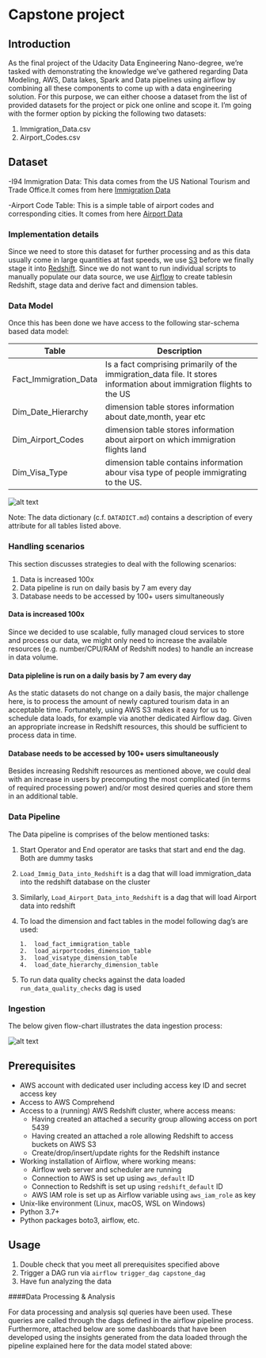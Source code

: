 # Capstone project

## Introduction
As the final project of the Udacity Data Engineering Nano-degree, we’re tasked with demonstrating the knowledge we’ve gathered regarding Data Modeling, AWS, Data lakes, Spark and Data pipelines using airflow by combining all these components to come up with a data engineering solution. For this purpose, we can either choose a dataset from the list of provided datasets for the project or pick one online and scope it. I’m going with the former option by picking the following two datasets:
1.	Immigration_Data.csv
2.	Airport_Codes.csv

## Dataset

-I94 Immigration Data: This data comes from the US National Tourism and Trade Office.It comes from here [Immigration Data](https://travel.trade.gov/research/reports/i94/historical/2016.html)

-Airport Code Table: This is a simple table of airport codes and corresponding cities. It comes from here [Airport Data](https://datahub.io/core/airport-codes#data)

### Implementation details

Since we need to store this dataset for further processing and as this data usually come in large quantities at fast speeds, we use [S3](https://aws.amazon.com/s3) before we finally stage it into [Redshift](https://aws.amazon.com/redshift). Since we do not want to run individual scripts to manually populate our data source, we use [Airflow](https://airflow.apache.org/) to create tablesin Redshift, stage data and derive fact and dimension tables.

### Data Model
Once this has been done we have access to the following star-schema based data model: 
 
| Table                |                      Description                 |
|----------------------|--------------------------------------------------|
| Fact_Immigration_Data| Is a fact comprising primarily of the immigration_data file. It stores information about immigration flights to the US
| Dim_Date_Hierarchy   | dimension table stores information about date,month, year etc 
| Dim_Airport_Codes    | dimension table stores information about airport on which immigration flights land
| Dim_Visa_Type        | dimension table contains information abour visa type of people immigrating to the US.

![alt text](https://github.com/SameenTahir/Capstone-Project/blob/main/DataModel.jpg)

Note: The data dictionary (c.f. `DATADICT.md`) contains a description of every attribute for all tables listed above.

### Handling scenarios
This section discusses strategies to deal with the following scenarios:
1. Data is increased 100x  
2. Data pipeline is run on daily basis by 7 am every day
3. Database needs to be accessed by 100+ users simultaneously

#### Data is increased 100x
Since we decided to use scalable, fully managed cloud services to store and process our data, we might only need to  increase the available resources (e.g. number/CPU/RAM of Redshift nodes) to handle an increase in data volume.

#### Data pipleline is run on a daily basis by 7 am every day
As the static datasets do not change on a daily basis, the major challenge here, is to process the amount of newly 
captured tourism data in an acceptable time. Fortunately, using AWS S3 makes it easy for us to schedule 
data loads, for example via another dedicated Airflow dag. Given an appropriate increase in Redshift resources, this 
should be sufficient to process data in time.

#### Database needs to be accessed by 100+ users simultaneously
Besides increasing Redshift resources as mentioned above, we could deal with an increase in users by precomputing the 
most complicated (in terms of required processing power) and/or most desired queries and store them in an additional 
table.

### Data Pipeline

The Data pipeline is comprises of the below mentioned tasks:
1.	Start Operator and End operator are tasks that start and end the dag. Both are dummy tasks
2.	`Load_Immig_Data_into_Redshift` is a dag that will load immigration_data into the redshift database on the cluster
3.	Similarly, `Load_Airport_Data_into_Redshift` is a dag that will load Airport data into redshift
4.	To load the dimension and fact tables in the model following dag’s are used:

        1.	load_fact_immigration_table
        2.	load_airportcodes_dimension_table
        3.	load_visatype_dimension_table
        4.	load_date_hierarchy_dimension_table
        
5.	To run data quality checks against the data loaded `run_data_quality_checks` dag is used

### Ingestion

The below given flow-chart illustrates the data ingestion process:

![alt text](https://github.com/SameenTahir/Capstone-Project/blob/main/FlowDiagram.jpg)

## Prerequisites

* AWS account with dedicated user including access key ID and secret access key
* Access to AWS Comprehend
* Access to a (running) AWS Redshift cluster, where access means:
    - Having created an attached a security group allowing access on port 5439
    - Having created an attached a role allowing Redshift to access buckets on AWS S3
    - Create/drop/insert/update rights for the Redshift instance
* Working installation of Airflow, where working means:
    - Airflow web server and scheduler are running
    - Connection to AWS is set up using `aws_default` ID
    - Connection to Redshift is set up using `redshift_default` ID
    - AWS IAM role is set up as Airflow variable using `aws_iam_role` as key
* Unix-like environment (Linux, macOS, WSL on Windows)
* Python 3.7+
* Python packages boto3, airflow, etc.

## Usage
1. Double check that you meet all prerequisites specified above
2. Trigger a DAG run via `airflow trigger_dag capstone_dag`
3. Have fun analyzing the data

####Data Processing & Analysis

For data processing and analysis sql queries have been used. These queries are called through the dags defined in the airflow pipeline process. Furthermore, attached below are some dashboards that have been developed using the insights generated from the data loaded through the pipeline explained here for the data model stated above:



